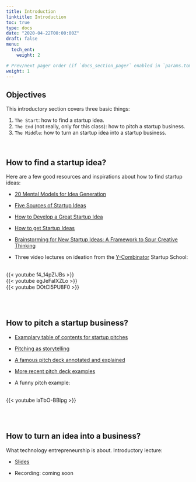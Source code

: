 ```yaml
---
title: Introduction
linktitle: Introduction
toc: true
type: docs
date: "2020-04-22T00:00:00Z"
draft: false
menu:
  tech_ent:
    weight: 2

# Prev/next pager order (if `docs_section_pager` enabled in `params.toml`)
weight: 1
---
```


## Objectives

This introductory section covers three basic things: 
1. `The Start`: how to find a startup idea.
2. `The End` (not really, only for this class): how to pitch a startup business.
3. `The Middle`: how to turn an startup idea into a startup business.

<br/>

## How to find a startup idea?

Here are a few good resources and inspirations about how to find startup ideas:

* [20 Mental Models for Idea Generation](https://medium.com/@AliKAfridi/systematic-ideation-for-startups-venture-theses-77b672ac1ae1)

* [Five Sources of Startup Ideas](https://hbr.org/2013/11/five-sources-of-start-up-ideas)

* [How to Develop a Great Startup Idea](https://medium.com/swlh/how-to-develop-a-great-startup-idea-5e55f9fedbf2)

* [How to get Startup Ideas](http://www.paulgraham.com/startupideas.html)

* [Brainstorming for New Startup Ideas: A Framework to Spur Creative Thinking](https://www.forentrepreneurs.com/startup-ideation/)

* Three video lectures on ideation from the [Y-Combinator](https://www.ycombinator.com) Startup School:
<br/>
{{< youtube f4_14pZlJBs >}}
<br/>
{{< youtube egJeFaIXZLo >}}
<br/>
{{< youtube DOtCl5PU8F0 >}}



<br/><br/>

## How to pitch a startup business?

* [Examplary table of contents for startup pitches](https://slidebean.com/blog/startups-what-is-a-pitch-deck-presentation)

* [Pitching as storytelling](https://firstround.com/review/Tell-Stories-Like-This-to-Take-Your-Fundraising-Pitch-from-Mediocre-to-Memorable/)

* [A famous pitch deck annotated and explained](https://www.reidhoffman.org/linkedin-pitch-to-greylock/)

* [More recent pitch deck examples](https://www.superside.com/blog/35-best-pitch-deck-examples-2017)

* A funny pitch example:
<br/>
{{< youtube laTbO-BBlpg >}}



<br/><br/>

## How to turn an idea into a business?

What technology entrepreneurship is about. Introductory lecture:

* [Slides](https://www.dropbox.com/s/g809xvq1o45oklz/Technology_Entrepreneurship_Intro_SS21.pdf?dl=0)

* Recording: coming soon









